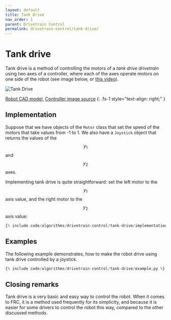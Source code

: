 ```yaml
---
layout: default
title: Tank Drive
nav_order: 1
parent: Drivetrain Control
permalink: drivetrain-control/tank-drive/
---
```


# Tank drive
Tank drive is a method of controlling the motors of a *tank drive drivetrain* using two axes of a controller, where each of the axes operate motors on one side of the robot (see image below, or [this video](https://www.youtube.com/watch?v=vK2CGj8gAWc)).

![Tank Drive]({{site.url}}/assets/images/drivetrain-control/tank-drive.png "Tank Drive")

[Robot CAD model](https://grabcad.com/library/wild-thumper-6wd-chassis-1), [Controller image source](https://target.scene7.com/is/image/Target/GUEST_1e4c1fcb-6962-4533-b961-4e760355db27?wid=488&hei=488&fmt=pjpeg)
{: .fs-1 style="text-align: right;" }


## Implementation
Suppose that we have objects of the `Motor` class that set the speed of the motors that take values from -1 to 1. We also have a `Joystick` object that returns the values of the $$y_1$$ and $$y_2$$ axes.

Implementing tank drive is quite straightforward: set the left motor to the $$y_1$$ axis value, and the right motor to the $$y_2$$ axis value:

```python
{% include code/algorithms/drivetrain-control/tank-drive/implementation.py %}
```


## Examples
The following example demonstrates, how to make the robot drive using tank drive controlled by a joystick.

```python
{% include code/algorithms/drivetrain-control/tank-drive/example.py %}
```


## Closing remarks
Tank drive is a very basic and easy way to control the robot. When it comes to FRC, it is a method used frequently for its simplicity, and because it is easier for some drivers to control the robot this way, compared to the other discussed methods.
